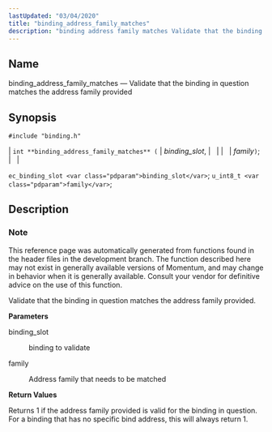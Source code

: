 ```yaml
---
lastUpdated: "03/04/2020"
title: "binding_address_family_matches"
description: "binding address family matches Validate that the binding in question matches the address family provided int binding address family matches binding slot family ec binding slot binding slot u int 8 t family This reference page was automatically generated from functions found in the header files in the development branch..."
---
```


<a name="apis.binding_address_family_matches"></a> 
## Name

binding_address_family_matches — Validate that the binding in question matches the address family provided

## Synopsis

`#include "binding.h"`

| `int **binding_address_family_matches** (` | <var class="pdparam">binding_slot</var>, |   |
|   | <var class="pdparam">family</var>`)`; |   |

`ec_binding_slot <var class="pdparam">binding_slot</var>`;
`u_int8_t <var class="pdparam">family</var>`;<a name="idp63859184"></a> 
## Description

### Note

This reference page was automatically generated from functions found in the header files in the development branch. The function described here may not exist in generally available versions of Momentum, and may change in behavior when it is generally available. Consult your vendor for definitive advice on the use of this function.

Validate that the binding in question matches the address family provided.

**<a name="idp63862096"></a> Parameters**

<dl class="variablelist">

<dt>binding_slot</dt>

<dd>

binding to validate

</dd>

<dt>family</dt>

<dd>

Address family that needs to be matched

</dd>

</dl>

**<a name="idp63866688"></a> Return Values**

Returns 1 if the address family provided is valid for the binding in question. For a binding that has no specific bind address, this will always return 1.